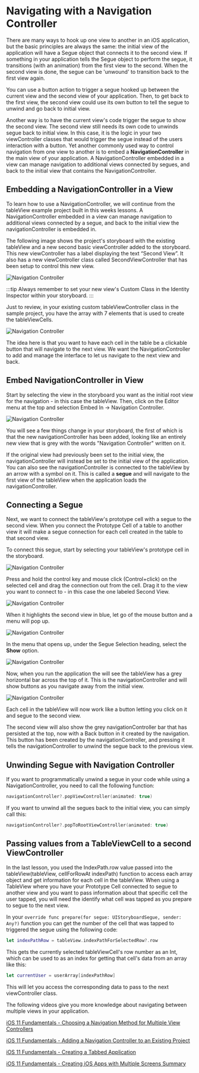 # Navigating with a Navigation Controller

There are many ways to hook up one view to another in an iOS application, but the basic principles are always the same: the initial view of the application will have a Segue object that connects it to the second view.  If something in your application tells the Segue object to perform the segue, it transitions (with an animation) from the first view to the second.  When the second view is done, the segue can be 'unwound' to transition back to the first view again.

You can use a button action to trigger a segue hooked up between the current view and the second view of your application.  Then, to get back to the first view, the second view could use its own button to tell the segue to unwind and go back to initial view.

Another way is to have the current view's code trigger the segue to show the second view.  The second view still needs its own code to unwinds segue back to initial view.  In this case, it is the logic in your two viewController classes that would trigger the segue instead of the users interaction with a button.
Yet another commonly used way to control navigation from one view to another is to embed a **NavigationController** in the main view of your application.  A NavigationController embedded in a view can manage navigation to additional views connected by segues, and back to the initial view that contains the NavigationController.

## Embedding a NavigationController in a View

To learn how to use a NavigationController, we will continue from the tableView example project built in this weeks lessons.  A NavigationController embedded in a view can manage navigation to additional views connected by a segue, and back to the initial view the navigationController is embedded in.  

The following image shows the project's storyboard with the existing tableView and a new second basic viewController added to the storyboard.  This new viewController has a label displaying the text “Second View”.  It also has a new viewController class called SecondViewController that has been setup to control this new view.

![Navigation Controller](/F2020/assets/img/NavController_1.png)

:::tip
Always remember to set your new view's Custom Class in the Identity Inspector within your storyboard.
:::

Just to review, in your existing custom tableViewController class in the sample project, you have the array with 7 elements that is used to create the tableViewCells.

![Navigation Controller](/F2020/assets/img/NavController_2.png)

The idea here is that you want to have each cell in the table be a clickable button that will navigate to the next view.  We want the NavigationController to add and manage the interface to let us navigate to the next view and back.

## Embed NavigationController in View

Start by selecting the view in the storyboard you want as the initial root view for the navigation - in this case the tableView.  Then, click on the Editor menu at the top and selection Embed In -> Navigation Controller.

![Navigation Controller](/F2020/assets/img/NavController_3.png)

You will see a few things change in your storyboard, the first of which is that the new navigationController has been added, looking like an entirely new view that is grey with the words "Navigation Controller" written on it.

If the original view had previously been set to the initial view, the navigationController will instead be set to the initial view of the application.  You can also see the navigationController is connected to the tableView by an arrow with a symbol on it.  This is called a **segue** and will navigate to the first view of the tableView when the application loads the navigationController.

## Connecting a Segue

Next, we want to connect the tableView's prototype cell with a segue to the second view.  When you connect the Prototype Cell of a table to another view it will make a segue connection for each cell created in the table to that second view.

To connect this segue, start by selecting your tableView's prototype cell in the storyboard.

![Navigation Controller](/F2020/assets/img/NavController_4.png)

Press and hold the control key and mouse click (Control+click) on the selected cell and drag the connection out from the cell.  Drag it to the view you want to connect to - in this case the one labeled Second View.

![Navigation Controller](/F2020/assets/img/NavController_5.png)

When it highlights the second view in blue, let go of the mouse button and a menu will pop up.

![Navigation Controller](/F2020/assets/img/NavController_6.png)

In the menu that opens up, under the Segue Selection heading, select the **Show** option.

![Navigation Controller](/F2020/assets/img/NavController_7.png)

Now, when you run the application the will see the tableView has a grey horizontal bar across the top of it.  This is the navigationController and will show buttons as you navigate away from the initial view.

![Navigation Controller](/F2020/assets/img/NavController_8.png)

Each cell in the tableView will now work like a button letting you click on it and segue to the second view.

The second view will also show the grey navigationController bar that has persisted at the top, now with a Back button in it created by the navigation. This button has been created by the navigationController, and pressing it tells the navigationController to unwind the segue back to the previous view.

## Unwinding Segue with Navigation Controller

If you want to programmatically unwind a segue in your code while using a NavigationController, you need to call the following function:

```swift
navigationController?.popViewController(animated: true)
```

If you want to unwind all the segues back to the initial view, you can simply call this:

```swift
navigationController?.popToRootViewController(animated: true)
```

## Passing values from a TableViewCell to a second ViewController

In the last lesson, you used the IndexPath.row value passed into the tableView(tableView, cellForRowAt indexPath) function to access each array object and get information for each cell in the tableView.  When using a TableView where you have your Prototype Cell connected to segue to another view and you want to pass information about that specific cell the user tapped, you will need the identify what cell was tapped as you prepare to segue to the next view.

In your `override func prepare(for segue: UIStoryboardSegue, sender: Any?)` function you can get the number of the cell that was tapped to triggered the segue using the following code:

```swift
let indexPathRow = tableView.indexPathForSelectedRow?.row
```

This gets the currently selected tableViewCell's row number as an Int, which can be used to as an index for getting that cell's data from an array like this:

```swift
let currentUser = userArray[indexPathRow]
```

This will let you access the corresponding data to pass to the next viewController class.

The following videos give you more knowledge about navigating between multiple views in your application.

[iOS 11 Fundamentals - Choosing a Navigation Method for Multiple View Controllers <Badge text="Pluralsight"/>](https://app.pluralsight.com/course-player?clipId=85f6fc73-cdcd-4d51-aac9-fe75a47dfc8e)

[iOS 11 Fundamentals - Adding a Navigation Controller to an Existing Project <Badge text="Pluralsight"/>](https://app.pluralsight.com/course-player?clipId=05997bc1-2616-4f1e-b763-822531782c32)

[iOS 11 Fundamentals - Creating a Tabbed Application <Badge text="Pluralsight"/>](https://app.pluralsight.com/course-player?clipId=63f9a169-beac-4224-8915-439359659d84)

[iOS 11 Fundamentals - Creating iOS Apps with Multiple Screens Summary <Badge text="Pluralsight"/>](https://app.pluralsight.com/course-player?clipId=18de4f3f-2c73-49cd-859a-de794d8e636a)
